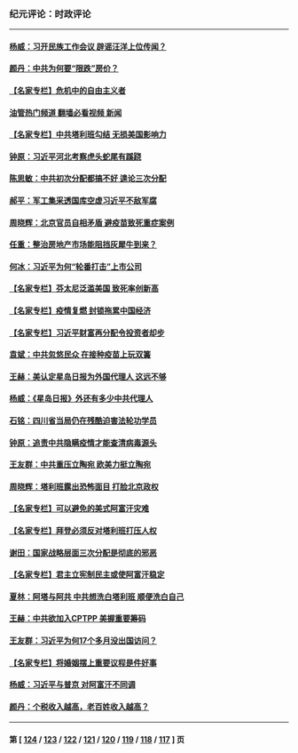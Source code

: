 ### 纪元评论：时政评论
---
#### [杨威：习开民族工作会议 辟谣汪洋上位传闻？](../../pages/nsc1025/n13194595.md?08290330) 
#### [颜丹：中共为何要“限跌”房价？](../../pages/nsc1025/n13194604.md?08290330) 
#### [【名家专栏】危机中的自由主义者](../../pages/nsc1025/n13194312.md?08290330) 
#### [油管热门频道 翻墙必看视频 新闻](ok?08290330)
#### [【名家专栏】中共塔利班勾结 无损美国影响力](../../pages/nsc1025/n13194307.md?08290330) 
#### [钟原：习近平河北考察虎头蛇尾有蹊跷](../../pages/nsc1025/n13193144.md?08290330) 
#### [陈思敏：中共初次分配都搞不好 遑论三次分配](../../pages/nsc1025/n13193376.md?08290330) 
#### [郝平：军工集采透国库空虚习近平不敌军腐](../../pages/nsc1025/n13192997.md?08290330) 
#### [周晓辉：北京官员自相矛盾 避疫苗致死重症案例](../../pages/nsc1025/n13193094.md?08290330) 
#### [任重：整治房地产市场能阻挡灰犀牛到来？](../../pages/nsc1025/n13193011.md?08290330) 
#### [何冰：习近平为何“轮番打击”上市公司](../../pages/nsc1025/n13192923.md?08290330) 
#### [【名家专栏】芬太尼泛滥美国 致死率创新高](../../pages/nsc1025/n13192274.md?08290330) 
#### [【名家专栏】疫情复燃 封锁拖累中国经济](../../pages/nsc1025/n13192125.md?08290330) 
#### [【名家专栏】习近平财富再分配令投资者却步](../../pages/nsc1025/n13192250.md?08290330) 
#### [袁斌：中共忽悠民众 在接种疫苗上玩双簧](../../pages/nsc1025/n13191412.md?08290330) 
#### [王赫：美认定星岛日报为外国代理人 这远不够](../../pages/nsc1025/n13190753.md?08290330) 
#### [杨威：《星岛日报》外还有多少中共代理人](../../pages/nsc1025/n13190152.md?08290330) 
#### [石铭：四川省当局仍在残酷迫害法轮功学员](../../pages/nsc1025/n13190861.md?08290330) 
#### [钟原：追责中共隐瞒疫情才能查清病毒源头](../../pages/nsc1025/n13190564.md?08290330) 
#### [王友群：中共重压立陶宛 欧美力挺立陶宛](../../pages/nsc1025/n13190607.md?08290330) 
#### [周晓辉：塔利班露出恐怖面目 打脸北京政权](../../pages/nsc1025/n13190627.md?08290330) 
#### [【名家专栏】可以避免的美式阿富汗灾难](../../pages/nsc1025/n13189518.md?08290330) 
#### [【名家专栏】拜登必须反对塔利班打压人权](../../pages/nsc1025/n13189597.md?08290330) 
#### [谢田：国家战略层面三次分配是彻底的邪恶](../../pages/nsc1025/n13190280.md?08290330) 
#### [【名家专栏】君主立宪制民主或使阿富汗稳定](../../pages/nsc1025/n13189566.md?08290330) 
#### [夏林：阿塔与阿共 中共想洗白塔利班 顺便洗白自己](../../pages/nsc1025/n13189893.md?08290330) 
#### [王赫：中共欲加入CPTPP 美握重要筹码](../../pages/nsc1025/n13188119.md?08290330) 
#### [王友群：习近平为何17个多月没出国访问？](../../pages/nsc1025/n13187771.md?08290330) 
#### [【名家专栏】将婚姻摆上重要议程是件好事](../../pages/nsc1025/n13187082.md?08290330) 
#### [杨威：习近平与普京 对阿富汗不同调](../../pages/nsc1025/n13187580.md?08290330) 
#### [颜丹：个税收入越高，老百姓收入越高？](../../pages/nsc1025/n13187591.md?08290330) 

---
#### 第 [ [124](./124.md?08290330) / [123](./123.md?08290330) / [122](./122.md?08290330) / [121](./121.md?08290330) / [120](./120.md?08290330) / [119](./119.md?08290330) / [118](./118.md?08290330) / [117](./117.md?08290330) ] 页
